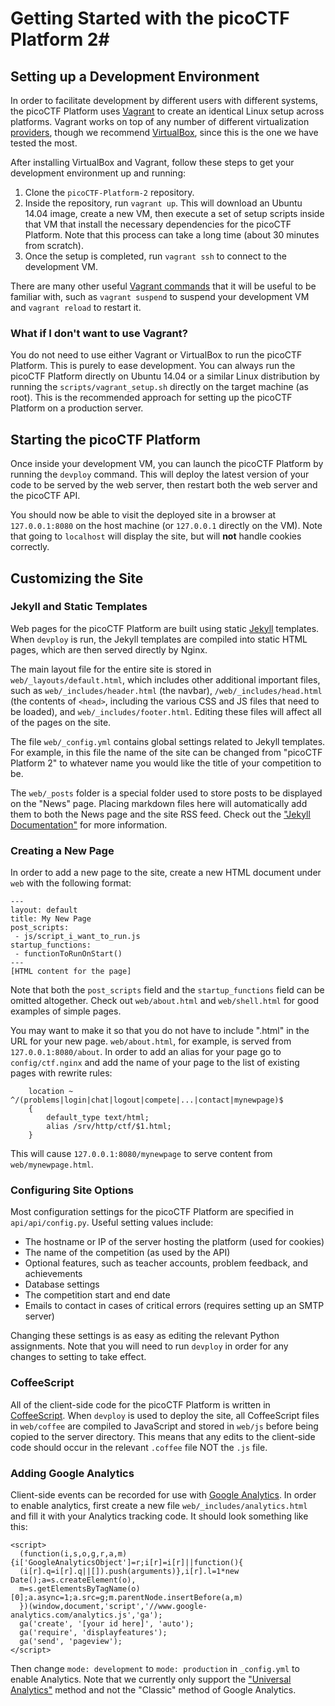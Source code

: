 # Getting Started with the picoCTF Platform 2#

## Setting up a Development Environment ##

In order to facilitate development by different users with different systems, the picoCTF Platform uses [Vagrant](http://vagrantup.com "Vagrant") to create an identical Linux setup across platforms. Vagrant works on top of any number of different virtualization [providers](https://docs.vagrantup.com/v2/providers/ "providers"), though we recommend [VirtualBox](https://www.virtualbox.org/ "VirtualBox"), since this is the one we have tested the most. 

After installing VirtualBox and Vagrant, follow these steps to get your development environment up and running:

1. Clone the `picoCTF-Platform-2` repository.
2. Inside the repository, run `vagrant up`. This will download an Ubuntu 14.04 image, create a new VM, then execute a set of setup scripts inside that VM that install the necessary dependencies for the picoCTF Platform. Note that this process can take a long time (about 30 minutes from scratch).
3. Once the setup is completed, run `vagrant ssh` to connect to the development VM.

There are many other useful [Vagrant commands](http://docs.vagrantup.com/v2/cli/ "Vagrant commands") that it will be useful to be familiar with, such as `vagrant suspend` to suspend your development VM and `vagrant reload` to restart it.


### What if I don't want to use Vagrant?
You do not need to use either Vagrant or VirtualBox to run the picoCTF Platform. This is purely to ease development. You can always run the picoCTF Platform directly on Ubuntu 14.04 or a similar Linux distribution by running the `scripts/vagrant_setup.sh` directly on the target machine (as root). This is the recommended approach for setting up the picoCTF Platform on a production server.


## Starting the picoCTF Platform ##

Once inside your development VM, you can launch the picoCTF Platform by running the `devploy` command. This will deploy the latest version of your code to be served by the web server, then restart both the web server and the picoCTF API.

You should now be able to visit the deployed site in a browser at `127.0.0.1:8080` on the host machine (or `127.0.0.1` directly on the VM). Note that going to `localhost` will display the site, but will **not** handle cookies correctly.


## Customizing the Site

### Jekyll and Static Templates

Web pages for the picoCTF Platform are built using static [Jekyll](http://jekyllrb.com/ "Jekyll") templates. When `devploy` is run, the Jekyll templates are compiled into static HTML pages, which are then served directly by Nginx. 

The main layout file for the entire site is stored in `web/_layouts/default.html`, which includes other additional important files, such as `web/_includes/header.html` (the navbar), `/web/_includes/head.html` (the contents of `<head>`, including the various CSS and JS files that need to be loaded), and `web/_includes/footer.html`. Editing these files will affect all of the pages on the site.

The file `web/_config.yml` contains global settings related to Jekyll templates. For example, in this file the name of the site can be changed from "picoCTF Platform 2" to whatever name you would like the title of your competition to be.

The `web/_posts` folder is a special folder used to store posts to be displayed on the "News" page. Placing markdown files here will automatically add them to both the News page and the site RSS feed. Check out the ["Jekyll Documentation"](http://jekyllrb.com/docs/posts/ "Jekyll Documentation") for more information.

### Creating a New Page

In order to add a new page to the site, create a new HTML document under `web` with the following format:

	---
	layout: default
	title: My New Page
	post_scripts:
	 - js/script_i_want_to_run.js
	startup_functions:
	 - functionToRunOnStart()
	---
	[HTML content for the page]

Note that both the `post_scripts` field and the `startup_functions` field can be omitted altogether. Check out `web/about.html` and `web/shell.html` for good examples of simple pages.

You may want to make it so that you do not have to include ".html" in the URL for your new page. `web/about.html`, for example, is served from `127.0.0.1:8080/about`. In order to add an alias for your page go to `config/ctf.nginx` and add the name of your page to the list of existing pages with rewrite rules:

	    location ~ ^/(problems|login|chat|logout|compete|...|contact|mynewpage)$
        {
            default_type text/html;
            alias /srv/http/ctf/$1.html;
        }

This will cause `127.0.0.1:8080/mynewpage` to serve content from `web/mynewpage.html`.

### Configuring Site Options

Most configuration settings for the picoCTF Platform are specified in `api/api/config.py`. Useful setting values include:

- The hostname or IP of the server hosting the platform (used for cookies)
- The name of the competition (as used by the API)
- Optional features, such as teacher accounts, problem feedback, and achievements
- Database settings
- The competition start and end date
- Emails to contact in cases of critical errors (requires setting up an SMTP server)

Changing these settings is as easy as editing the relevant Python assignments. Note that you will need to run `devploy` in order for any changes to setting to take effect.

### CoffeeScript

All of the client-side code for the picoCTF Platform is written in [CoffeeScript](http://coffeescript.org/). When `devploy` is used to deploy the site, all CoffeeScript files in `web/coffee` are compiled to JavaScript and stored in `web/js` before being copied to the server directory. This means that any edits to the client-side code should occur in the relevant `.coffee` file NOT the `.js` file.

### Adding Google Analytics

Client-side events can be recorded for use with [Google Analytics](http://www.google.com/analytics). In order to enable analytics, first create a new file `web/_includes/analytics.html` and fill it with your Analytics tracking code. It should look something like this:

	<script>
	  (function(i,s,o,g,r,a,m){i['GoogleAnalyticsObject']=r;i[r]=i[r]||function(){
	  (i[r].q=i[r].q||[]).push(arguments)},i[r].l=1*new Date();a=s.createElement(o),
	  m=s.getElementsByTagName(o)[0];a.async=1;a.src=g;m.parentNode.insertBefore(a,m)
	  })(window,document,'script','//www.google-analytics.com/analytics.js','ga');
	  ga('create', '[your id here]', 'auto');
	  ga('require', 'displayfeatures');
	  ga('send', 'pageview');
	</script>

Then change `mode: development` to `mode: production` in `_config.yml` to enable Analytics. Note that we currently only support the ["Universal Analytics"](https://support.google.com/analytics/answer/2790010?hl=en) method and not the "Classic" method of Google Analytics.
